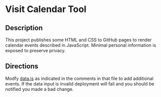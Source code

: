 # Visit Calendar Tool

## Description
This project publishes some HTML and CSS to GitHub pages to render calendar events described in JavaScript. Minimal personal information is exposed to preserve privacy.


## Directions
Modfy [data.js](data.js) as indicated in the comments in that file to add additional events. If the data input is invalid deployment will fail and you should be notified you made a bad change.
